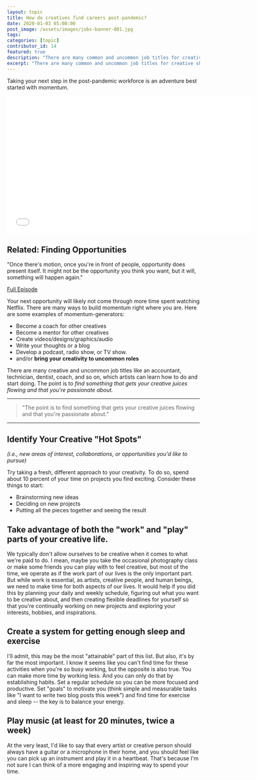 ```yaml
---
layout: topic
title: How do creatives find careers post-pandemic?
date: 2020-01-03 05:00:00
post_image: /assets/images/jobs-banner-001.jpg
tags: 
categories: [topic]
contributor_id: 14
featured: true
description: "There are many common and uncommon job titles for creative skills..."
excerpt: "There are many common and uncommon job titles for creative skills..."
---
```

<p class="lead">Taking your next step in the post-pandemic workforce is an adventure best started with momentum.</p>

<!-- RELATED VIDEO -->
<div class="row bg-primary text-white py-5 px-3 my-5">
    <div class="col-6 col-md-4">
        <div class="video-responsive square">
            <iframe src="//share.descript.com/embed/bc4fa35b-13a7-4f53-b496-5bd503a96b3a" width="640" height="360" frameborder="0" allowfullscreen></iframe>
        </div>
    </div>
    <div class="col-6 col-md-8">
        <h2 class="text-white mt-0">Related: Finding Opportunities</h2>
        <p class="lead">"Once there's motion, once you're in front of people, opportunity does present itself. It might not be the opportunity you think you want, but it will, something will happen again."</p>
        <a class="btn btn-secondary" href="/tag/2020/08/29/david-dolak">Full Episode</a>
    </div>
</div>


Your next opportunity will likely not come through more time spent watching Netflix. There are many ways to build momentum right where you are. Here are some examples of momentum-generators:

- Become a coach for other creatives 
- Become a mentor for other creatives 
- Create videos/designs/graphics/audio 
- Write your thoughts or a blog 
- Develop a podcast, radio show, or TV show. 
- and/or **bring your creativity to uncommon roles**

There are many creative and uncommon job titles like an accountant, technician, dentist, coach, and so on, which artists can learn how to do and start doing. The point is to *find something that gets your creative juices flowing and that you're passionate about.*

<hr class="mt-5" />
<blockquote class="lead">"The point is to find something that gets your creative juices flowing and that you're passionate about."</blockquote>
<hr class="mt-5 mb-5" />

## Identify Your Creative "Hot Spots"
_(i.e., new areas of interest, collaborations, or opportunities you'd like to pursue)_

Try taking a fresh, different approach to your creativity. To do so, spend about 10 percent of your time on projects you find exciting. Consider these things to start:

- Brainstorming new ideas 
- Deciding on new projects 
- Putting all the pieces together and seeing the result 

## Take advantage of both the "work" and "play" parts of your creative life.

We typically don't allow ourselves to be creative when it comes to what we're paid to do. I mean, maybe you take the occasional photography class or make some friends you can play with to feel creative, but most of the time, we operate as if the work part of our lives is the only important part. But while work is essential, as artists, creative people, and human beings, we need to make time for both aspects of our lives. It would help if you did this by planning your daily and weekly schedule, figuring out what you want to be creative about, and then creating flexible deadlines for yourself so that you're continually working on new projects and exploring your interests, hobbies, and inspirations. 

## Create a system for getting enough sleep and exercise 

I'll admit, this may be the most "attainable" part of this list. But also, it's by far the most important. I know it seems like you can't find time for these activities when you're so busy working, but the opposite is also true. You can make more time by working less. And you can only do that by establishing habits. Set a regular schedule so you can be more focused and productive. Set "goals" to motivate you (think simple and measurable tasks like "I want to write two blog posts this week") and find time for exercise and sleep -- the key is to balance your energy.

## Play music (at least for 20 minutes, twice a week) 
At the very least, I'd like to say that every artist or creative person should always have a guitar or a microphone in their home, and you should feel like you can pick up an instrument and play it in a heartbeat. That's because I'm not sure I can think of a more engaging and inspiring way to spend your time.
